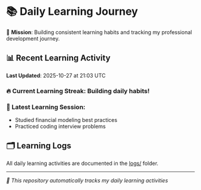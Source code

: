 # 📚 Daily Learning Journey

🎯 **Mission**: Building consistent learning habits and tracking my professional development journey.

## 📊 Recent Learning Activity

**Last Updated**: 2025-10-27 at 21:03 UTC

### 🔥 Current Learning Streak: Building daily habits!

### 📝 Latest Learning Session:
- Studied financial modeling best practices
- Practiced coding interview problems

## 🗂️ Learning Logs

All daily learning activities are documented in the [logs/](./logs/) folder.

---
*🤖 This repository automatically tracks my daily learning activities*
